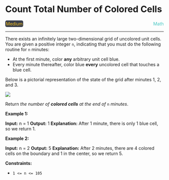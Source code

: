 # Count Total Number of Colored Cells

<div style="display: flex; justify-content: space-between; align-items: center">
<div style="color: #fac31d;
padding: 2px; background-color: #3a3f4b; border-radius: 5px;">Medium</div>
<div style="color: #46c6c2">Math</div>
</div>

---

There exists an infinitely large two-dimensional grid of uncolored unit cells. You are given a positive integer `n`, indicating that you must do the following routine for `n` minutes:

*   At the first minute, color **any** arbitrary unit cell blue.
*   Every minute thereafter, color blue **every** uncolored cell that touches a blue cell.

Below is a pictorial representation of the state of the grid after minutes 1, 2, and 3.

![](https://assets.leetcode.com/uploads/2023/01/10/example-copy-2.png)

Return _the number of **colored cells** at the end of_ `n` _minutes_.

**Example 1:**

**Input:** n = 1
**Output:** 1
**Explanation:** After 1 minute, there is only 1 blue cell, so we return 1.

**Example 2:**

**Input:** n = 2
**Output:** 5
**Explanation:** After 2 minutes, there are 4 colored cells on the boundary and 1 in the center, so we return 5. 

**Constraints:**

*   `1 <= n <= 105`